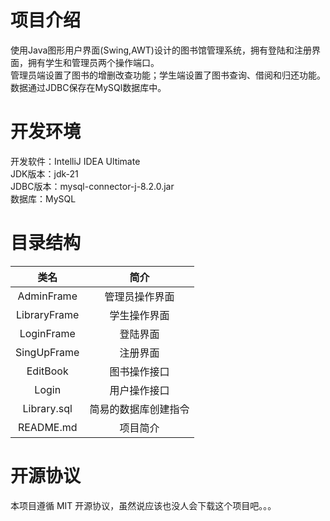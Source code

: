# 项目介绍
使用Java图形用户界面(Swing,AWT)设计的图书馆管理系统，拥有登陆和注册界面，拥有学生和管理员两个操作端口。
<br>
管理员端设置了图书的增删改查功能；学生端设置了图书查询、借阅和归还功能。数据通过JDBC保存在MySQl数据库中。
# 开发环境
开发软件：IntelliJ IDEA Ultimate
<br>
JDK版本：jdk-21
<br>
JDBC版本：mysql-connector-j-8.2.0.jar
<br>
数据库：MySQL
# 目录结构
|      类名      |     简介     |
|:------------:|:----------:|
|  AdminFrame  |  管理员操作界面   |
| LibraryFrame |   学生操作界面   |
|  LoginFrame  |    登陆界面    |
| SingUpFrame  |    注册界面    |
|   EditBook   |   图书操作接口   |
|    Login     |   用户操作接口   |
| Library.sql  | 简易的数据库创建指令 |
|  README.md   |    项目简介    |
# 开源协议
本项目遵循 MIT 开源协议，虽然说应该也没人会下载这个项目吧。。。